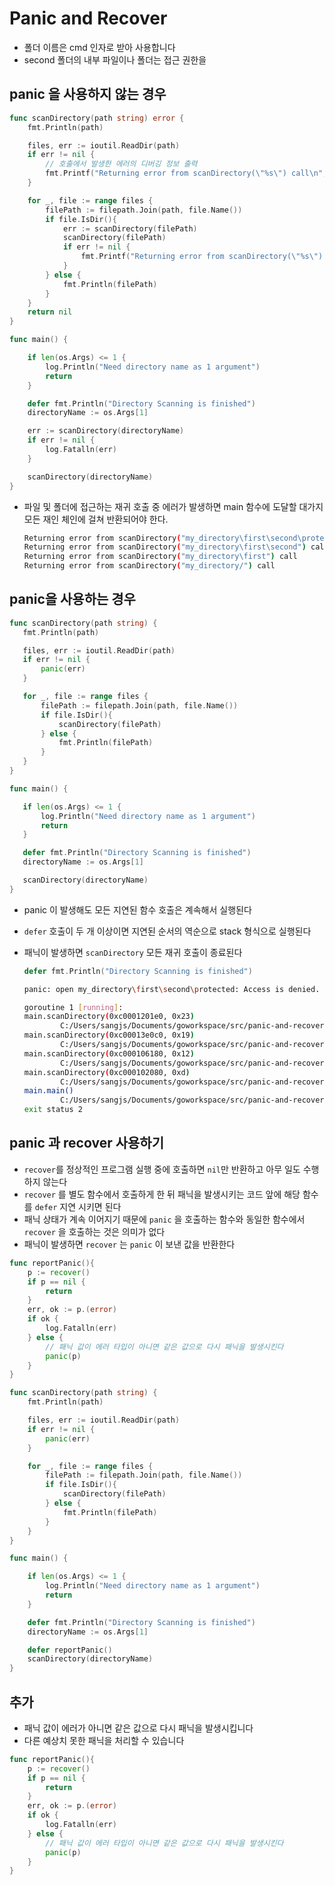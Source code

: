 # Panic and Recover

- 폴더 이름은 cmd 인자로 받아 사용합니다
- second 폴더의 내부 파일이나 폴더는 접근 권한을 

## panic 을 사용하지 않는 경우

```go
func scanDirectory(path string) error {
	fmt.Println(path)

	files, err := ioutil.ReadDir(path)
	if err != nil {
		// 호출에서 발생한 에러의 디버깅 정보 출력
		fmt.Printf("Returning error from scanDirectory(\"%s\") call\n", path)
	}

	for _, file := range files {
		filePath := filepath.Join(path, file.Name())
		if file.IsDir(){
			err := scanDirectory(filePath)
			scanDirectory(filePath)
			if err != nil {
				fmt.Printf("Returning error from scanDirectory(\"%s\") call\n", path)
			}
		} else {
			fmt.Println(filePath)
		}
	}
	return nil
}

func main() {

	if len(os.Args) <= 1 {
		log.Println("Need directory name as 1 argument")
		return
	}

	defer fmt.Println("Directory Scanning is finished")
	directoryName := os.Args[1]

	err := scanDirectory(directoryName)
	if err != nil {
		log.Fatalln(err)
	}

	scanDirectory(directoryName)
}
```

- 파일 및 폴더에 접근하는 재귀 호출 중 에러가 발생하면 main 함수에 도달할 대가지 모든 재인 체인에 걸쳐 반환되어야 한다.

  ```bash
  Returning error from scanDirectory("my_directory\first\second\protected") call
  Returning error from scanDirectory("my_directory\first\second") call
  Returning error from scanDirectory("my_directory\first") call
  Returning error from scanDirectory("my_directory/") call
  ```

## panic을 사용하는 경우

 ```go
 func scanDirectory(path string) {
 	fmt.Println(path)
 
 	files, err := ioutil.ReadDir(path)
 	if err != nil {
 		panic(err)
 	}
 
 	for _, file := range files {
 		filePath := filepath.Join(path, file.Name())
 		if file.IsDir(){
 			scanDirectory(filePath)
 		} else {
 			fmt.Println(filePath)
 		}
 	}
 }
 
 func main() {
 
 	if len(os.Args) <= 1 {
 		log.Println("Need directory name as 1 argument")
 		return
 	}
 
 	defer fmt.Println("Directory Scanning is finished")
 	directoryName := os.Args[1]
 
 	scanDirectory(directoryName)
 }
 ```

- panic 이 발생해도 모든 지연된 함수 호출은 계속해서 실행된다

- `defer` 호출이 두 개 이상이면 지연된 순서의 역순으로 stack 형식으로 실행된다

- 패닉이 발생하면 `scanDirectory` 모든 재귀 호출이 종료된다

  ```go
  defer fmt.Println("Directory Scanning is finished")
  ```

  ```bash
  panic: open my_directory\first\second\protected: Access is denied.
  
  goroutine 1 [running]:
  main.scanDirectory(0xc0001201e0, 0x23)
          C:/Users/sangjs/Documents/goworkspace/src/panic-and-recover/files.go:49 +0x2a6
  main.scanDirectory(0xc00013e0c0, 0x19)
          C:/Users/sangjs/Documents/goworkspace/src/panic-and-recover/files.go:56 +0x1ec
  main.scanDirectory(0xc000106180, 0x12)
          C:/Users/sangjs/Documents/goworkspace/src/panic-and-recover/files.go:56 +0x1ec
  main.scanDirectory(0xc000102080, 0xd)
          C:/Users/sangjs/Documents/goworkspace/src/panic-and-recover/files.go:56 +0x1ec
  main.main()
          C:/Users/sangjs/Documents/goworkspace/src/panic-and-recover/files.go:83 +0xc5
  exit status 2
  
  
  ```

## panic 과 recover 사용하기

- `recover`를 정상적인 프로그램 실행 중에 호출하면 `nil`만 반환하고 아무 일도 수행하지 않는다
- `recover` 를 별도 함수에서 호출하게 한 뒤 패닉을 발생시키는 코드 앞에 해당 함수를 `defer` 지연 시키면 된다
- 패닉 상태가 계속 이어지기 때문에 `panic` 을 호출하는 함수와 동일한 함수에서 `recover` 을 호출하는 것은 의미가 없다
- 패닉이 발생하면 `recover` 는 `panic` 이 보낸 값을 반환한다

```go
func reportPanic(){
	p := recover()
	if p == nil {
		return
	}
	err, ok := p.(error)
	if ok {
		log.Fatalln(err)
	} else {
		// 패닉 값이 에러 타입이 아니면 같은 값으로 다시 패닉을 발생시킨다
		panic(p)
	}
}

func scanDirectory(path string) {
	fmt.Println(path)

	files, err := ioutil.ReadDir(path)
	if err != nil {
		panic(err)
	}

	for _, file := range files {
		filePath := filepath.Join(path, file.Name())
		if file.IsDir(){
			scanDirectory(filePath)
		} else {
			fmt.Println(filePath)
		}
	}
}

func main() {

	if len(os.Args) <= 1 {
		log.Println("Need directory name as 1 argument")
		return
	}

	defer fmt.Println("Directory Scanning is finished")
	directoryName := os.Args[1]

	defer reportPanic()
	scanDirectory(directoryName)
}
```

## 추가

- 패닉 값이 에러가 아니면 같은 값으로 다시 패닉을 발생시킵니다
- 다른 예상치 못한 패닉을 처리할 수 있습니다

```go
func reportPanic(){
	p := recover()
	if p == nil {
		return
	}
	err, ok := p.(error)
	if ok {
		log.Fatalln(err)
	} else {
		// 패닉 값이 에러 타입이 아니면 같은 값으로 다시 패닉을 발생시킨다
		panic(p)
	}
}
```


